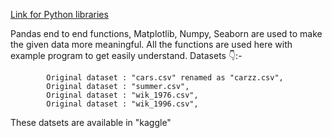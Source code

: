 [Link for Python libraries](https://colab.research.google.com/drive/1Hc4VPjxfY8Rj27kMkP7Lq-bHHXU76sw1?usp=drive_link)

Pandas end to end functions, Matplotlib, Numpy, Seaborn are used to make the given data more meaningful. All the functions are used here with example program to get easily understand.
Datasets 👇:-

            Original dataset : "cars.csv" renamed as "carzz.csv",
            Original dataset : "summer.csv",
            Original dataset : "wik_1976.csv",
            Original dataset : "wik_1996.csv",
These datsets are available in "kaggle"
